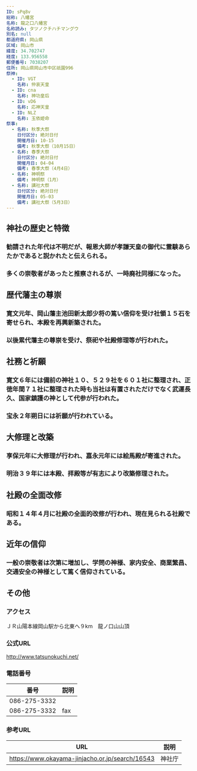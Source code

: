 ```yaml
---
ID: sPq8v
総称: 八幡宮
名称: 龍之口八幡宮
名称読み: タツノクチハチマングウ
別名: null
都道府県: 岡山県
区域: 岡山市
緯度: 34.702747
経度: 133.956558
郵便番号: 7038207
住所: 岡山県岡山市中区祇園996
祭神:
  - ID: VGT
    名称: 仲哀天皇
  - ID: cna
    名称: 神功皇后
  - ID: vD6
    名称: 応神天皇
  - ID: NLZ
    名称: 玉依姫命
祭事:
  - 名称: 秋季大祭
    日付区分: 絶対日付
    開催月日: 10-15
    備考: 秋季大祭（10月15日）
  - 名称: 春季大祭
    日付区分: 絶対日付
    開催月日: 04-04
    備考: 春季大祭（4月4日）
  - 名称: 神明祭
    備考: 神明祭（1月）
  - 名称: 講社大祭
    日付区分: 絶対日付
    開催月日: 05-03
    備考: 講社大祭（5月3日）
---
```


## 神社の歴史と特徴

### 勧請された年代は不明だが、報恩大師が孝謙天皇の御代に霊験あらたかであると説かれたと伝えられる。

### 多くの崇敬者があったと推察されるが、一時廃社同様になった。

## 歴代藩主の尊崇

### 寛文元年、岡山藩主池田新太郎少将の篤い信仰を受け社領１５石を寄せられ、本殿を再興新築された。

### 以後累代藩主の尊崇を受け、祭祀や社殿修理等が行われた。

## 社務と祈願

### 寛文６年には備前の神社１０、５２９社を６０１社に整理され、正徳年間７１社に整理された時も当社は有置されただけでなく武運長久、国家鎮護の神として代参が行われた。

### 宝永２年朔日には祈願が行われている。

## 大修理と改築

### 享保元年に大修理が行われ、嘉永元年には絵馬殿が寄進された。

### 明治３９年には本殿、拝殿等が有志により改築修理された。

## 社殿の全面改修

### 昭和１４年４月に社殿の全面的改修が行われ、現在見られる社殿である。

## 近年の信仰

### 一般の崇敬者は次第に増加し、学問の神様、家内安全、商業繁昌、交通安全の神様として篤く信仰されている。

## その他

### アクセス

ＪＲ山陽本線岡山駅から北東へ９km　龍ノ口山山頂

### 公式URL

http://www.tatsunokuchi.net/

### 電話番号

| 番号         | 説明 |
| ------------ | ---- |
| 086-275-3332 |      |
| 086-275-3332 | fax  |

### 参考URL

| URL                                             | 説明   |
| ----------------------------------------------- | ------ |
| https://www.okayama-jinjacho.or.jp/search/16543 | 神社庁 |
